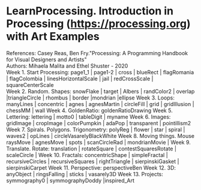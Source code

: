 # LearnProcessing. Introduction in Processing (https://processing.org) with Art Examples 
References: Casey Reas, Ben Fry."Processing: A Programming Handbook for Visual Designers and Artists" <br>
Authors: Mihaela Malita and Ethel Shuster - 2020 <br>
 Week 1. Start Processing:
page1_1 | page1-2 | cross | blueRect | flagRomania | flagColombia | linesHorizontalScale | jail | redCrossScale | squareCenterScale  
  Week 2. Random. Shapes:
snowFlake | target | Albers | randColor2 | overlap |triangleCircle | rhombus | border |mondrian |ellipse 
  Week 3. Loops:
manyLines | concentric | agnes | agnesMartin | circleFill | grid | gridIllusion | chessMM | wall 
  Week 4. GoldenRatio:
goldenRatioDrawing 
  Week 5. Lettering:
lettering | motto0 | tableDigit | myname 
  Week 6. Images:
gridImage | cropImage | colorPumpkin | adaPop | transparent | pointillism2 
  Week 7. Spirals. Polygons. Trigonometry:
polyReg | flower | star | spiral | waves2 | opLines | circleVasarelyBlackWhite 
  Week 8. Moving things. Mouse
raysMove | agnesMove | spots | scanCircleRad | mondrianMovie |
  Week 9. Translate. Rotate:
translation | rotateSquare | contestSquaresRotate | scaleCircle |
  Week 10. Fractals:
concentricShape | simpleFractal | recursiveCircles | recursiveSquares | rightTriangle | sierpinskiGasket | sierpinskiCarpet 
  Week 11. Perspective:
perspectiveBen
 Week 12. 3D:
anyObject | ringsFalling | sticks | vasarely3D 
Week 13. Projects:
symmography0 | symmographyDoddy |inspired_Art
